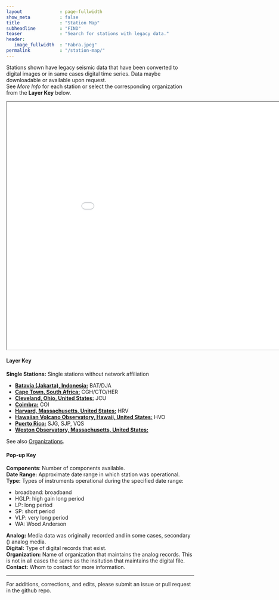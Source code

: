 ```yaml
---
layout              : page-fullwidth
show_meta           : false
title               : "Station Map"
subheadline         : "FIND"
teaser              : "Search for stations with legacy data."
header:
   image_fullwidth  : "Fabra.jpeg"
permalink           : "/station-map/"
---
```


Stations shown have legacy seismic data that have been converted to digital images or in same cases digital time series. Data maybe downloadable or available upon request.  
See *More Info* for each station or select the corresponding organization from the **Layer Key** below.

<iframe src="../pages/maps/station_map.html" width="1000px" height="666px"></iframe>

#### Layer Key
<!---
* Canberra, Australia: CAN
--->
**Single Stations:** Single stations without network affiliation
* [**Batavia (Jakarta), Indonesia:**](../stations/batavia) BAT/DJA
* [**Cape Town, South Africa:**](../stations/capetown) CGH/CTO/HER
* [**Cleveland, Ohio, United States:**](../stations/ohio) JCU
* [**Coimbra:**](../stations/coimbra) COI
* [**Harvard, Massachusetts, United States:**](../stations/harvard) HRV
* [**Hawaiian Volcano Observatory, Hawaii, United States:**](../stations/hawaii) HVO
* [**Puerto Rico:**](../stations/puerto_rico) SJG, SJP, VQS
* [**Weston Observatory, Massachusetts, United States:**](../stations/weston)  

See also [Organizations](../organizations).

#### Pop-up Key

**Components**: Number of components available.
<br>
**Date Range:** Approximate date range in which station was operational.
<br>
**Type:** Types of instruments operational during the specified date range:
  * broadband: broadband
  * HGLP: high gain long period
  * LP: long period
  * SP: short period
  * VLP: very long period
  * WA: Wood Anderson

**Analog:**  Media data was originally recorded and in some cases, secondary () analog media.
<br>
**Digital:** Type of digital records that exist.
<br>
**Organization:** Name of organization that maintains the analog records. This is not in all cases the same as the insitution that maintains the digital file.
<br>
**Contact:** Whom to contact for more information.

---

For additions, corrections, and edits, please submit an issue or pull request in the github repo.
